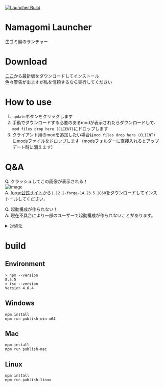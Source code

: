 [![Launcher Build](https://github.com/NamagomiNetwork/Namagomi-Launcher.old/actions/workflows/build_check.yml/badge.svg)](https://github.com/NamagomiNetwork/Namagomi-Launcher.old/actions/workflows/build_check.yml)
# Namagomi Launcher
生ゴミ鯖のランチャー

# Download
[ここ](https://github.com/NamagomiNetwork/Namagomi-Launcher/releases)から最新版をダウンロードしてインストール  
色々警告が出ますが私を信頼するなら実行してください

# How to use
1. `update`ボタンをクリックします
2. 手動でダウンロードする必要のあるmodが表示されたらダウンロードして、`mod files drop here (CLIENT)`にドロップします
3. クライアント用のmodを追加したい場合は`mod files drop here (CLIENT)`にmodsファイルをドロップします（modsフォルダーに直接入れるとアップデート時に消えます）

# Q&A
Q. クラッシュしてこの画像が表示される！  
![image](https://user-images.githubusercontent.com/71992891/172034709-a156fec0-bade-4704-ace0-568bc946336a.png)  
A. [forge公式サイト](https://files.minecraftforge.net/net/minecraftforge/forge/index_1.12.2.html)から`1.12.2-forge-14.23.5.2860`をダウンロードしてインストールしてください。

Q. 起動構成が作られない！  
A. 現在不具合により一部のユーザーで起動構成が作られないことがあります。  
<details>
  <summary>対処法</summary>
  1. Minecraft Launcherを開き、起動構成タブの新規作成を押します。<br>
  2. 名前をわかりやすい名前（生ゴミ鯖など）にします。<br>
  3. バージョンを release 1.12.2-forge-14.23.5.2860 にします（forgeをインストールしてない場合は選択できません）<br>
  4. Namagomi Launcherを開き、OpenFolderボタンをクリックします。<br>
  5. 4で開いたフォルダのパスをコピーし、1で作成した起動構成のゲームディレクトリに入力します。<br>
  6. 右下にある作成ボタンを押して起動構成を作成します。<br>
  7. 一番下に新しい起動構成が作成されます。<br>
</details>

# build

## Environment
```shell
> npm --version
8.5.5
> tsc --version
Version 4.6.4
```

## Windows
```shell
npm install
npm run publish-win-x64
```

## Mac
```shell
npm install
npm run publish-mac
```

## Linux
```shell
npm install
npm run publish-linux
```
